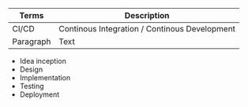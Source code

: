 | Terms     | Description |
| ----------- | ----------- |
| CI/CD       |Continous Integration / Continous Development      |
| Paragraph   | Text        |

- Idea inception 
- Design 
- Implementation 
- Testing 
- Deployment 
